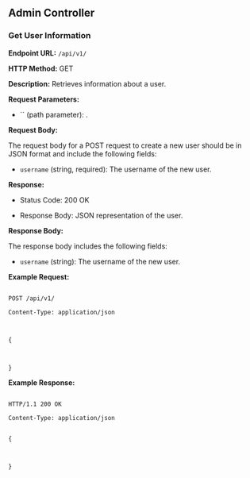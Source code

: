 ## Admin Controller




### Get User Information



**Endpoint URL:** `/api/v1/`



**HTTP Method:** GET



**Description:** Retrieves information about a user.



**Request Parameters:**

- `` (path parameter): .



**Request Body:**

The request body for a POST request to create a new user should be in JSON format and include the following fields:

- `username` (string, required): The username of the new user.





**Response:**

- Status Code: 200 OK

- Response Body: JSON representation of the user.




**Response Body:**

The response body includes the following fields:

- `username` (string): The username of the new user.







**Example Request:**

```http

POST /api/v1/

Content-Type: application/json



{


    
}

```



**Example Response:**

```http

HTTP/1.1 200 OK

Content-Type: application/json


{


    
}

```



